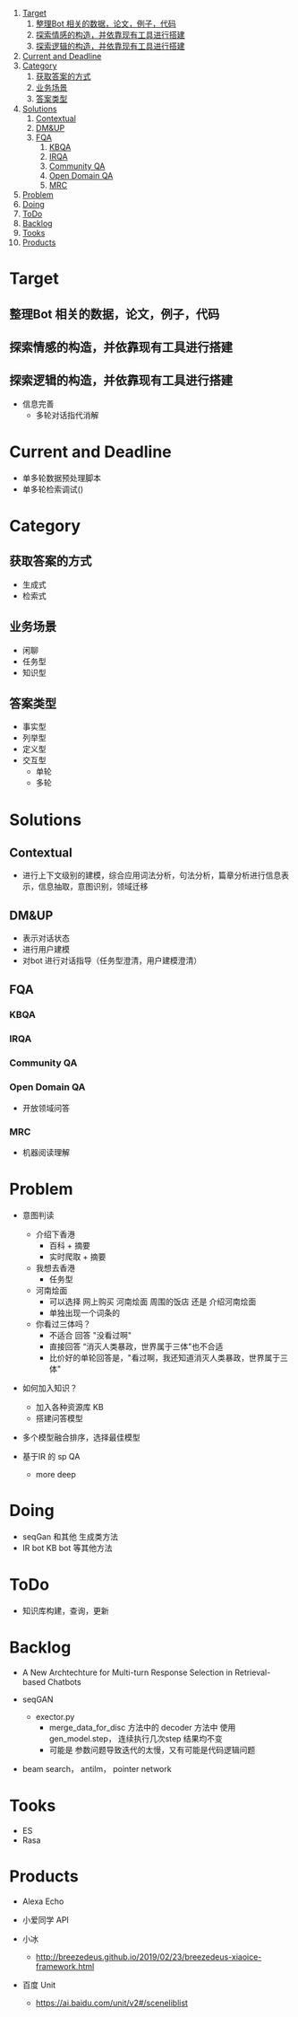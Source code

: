 <!-- TOC -->

1. [Target](#target)
    1. [整理Bot 相关的数据，论文，例子，代码](#整理bot-相关的数据论文例子代码)
    2. [探索情感的构造，并依靠现有工具进行搭建](#探索情感的构造并依靠现有工具进行搭建)
    3. [探索逻辑的构造，并依靠现有工具进行搭建](#探索逻辑的构造并依靠现有工具进行搭建)
2. [Current and Deadline](#current-and-deadline)
3. [Category](#category)
    1. [获取答案的方式](#获取答案的方式)
    2. [业务场景](#业务场景)
    3. [答案类型](#答案类型)
4. [Solutions](#solutions)
    1. [Contextual](#contextual)
    2. [DM&UP](#dmup)
    3. [FQA](#fqa)
        1. [KBQA](#kbqa)
        2. [IRQA](#irqa)
        3. [Community QA](#community-qa)
        4. [Open Domain QA](#open-domain-qa)
        5. [MRC](#mrc)
5. [Problem](#problem)
6. [Doing](#doing)
7. [ToDo](#todo)
8. [Backlog](#backlog)
9. [Tooks](#tooks)
10. [Products](#products)

<!-- /TOC -->
# Target
## 整理Bot 相关的数据，论文，例子，代码
## 探索情感的构造，并依靠现有工具进行搭建
## 探索逻辑的构造，并依靠现有工具进行搭建
+ 信息完善
    + 多轮对话指代消解
    
# Current and Deadline
+ 单多轮数据预处理脚本
+ 单多轮检索调试()

# Category
## 获取答案的方式
+ 生成式
+ 检索式

## 业务场景
+ 闲聊
+ 任务型
+ 知识型

## 答案类型
+ 事实型
+ 列举型
+ 定义型
+ 交互型
  + 单轮
  + 多轮

# Solutions
## Contextual
+ 进行上下文级别的建模，综合应用词法分析，句法分析，篇章分析进行信息表示，信息抽取，意图识别，领域迁移

## DM&UP
+ 表示对话状态
+ 进行用户建模
+ 对bot 进行对话指导（任务型澄清，用户建模澄清）

## FQA
### KBQA

### IRQA

### Community QA

### Open Domain QA
+ 开放领域问答

### MRC
+ 机器阅读理解

# Problem

+ 意图判读
    + 介绍下香港
        + 百科 + 摘要
        + 实时爬取 + 摘要
    + 我想去香港
        + 任务型
    + 河南烩面
        + 可以选择 网上购买 河南烩面 周围的饭店 还是 介绍河南烩面 
        + 单独出现一个词条的
    + 你看过三体吗？
        + 不适合 回答 "没看过啊"
        + 直接回答 “消灭人类暴政，世界属于三体"也不合适
        + 比价好的单轮回答是，"看过啊，我还知道消灭人类暴政，世界属于三体"
        

+ 如何加入知识？
    + 加入各种资源库 KB 
    + 搭建问答模型
+ 多个模型融合排序，选择最佳模型

+ 基于IR 的 sp QA
    + more deep 


# Doing
+ seqGan 和其他 生成类方法
+ IR bot KB bot 等其他方法

# ToDo
+ 知识库构建，查询，更新

# Backlog
+ A New Archtechture for Multi-turn Response Selection in Retrieval-based Chatbots
+ seqGAN
    + exector.py 
        + merge_data_for_disc 方法中的 decoder 方法中 使用 gen_model.step， 连续执行几次step 结果均不变
        + 可能是 参数问题导致迭代的太慢，又有可能是代码逻辑问题

+ beam search， antilm， pointer network

# Tooks
+ ES
+ Rasa

# Products
+ Alexa Echo
+ 小爱同学 API
+ 小冰
    + http://breezedeus.github.io/2019/02/23/breezedeus-xiaoice-framework.html
    
+ 百度 Unit
    + https://ai.baidu.com/unit/v2#/sceneliblist

